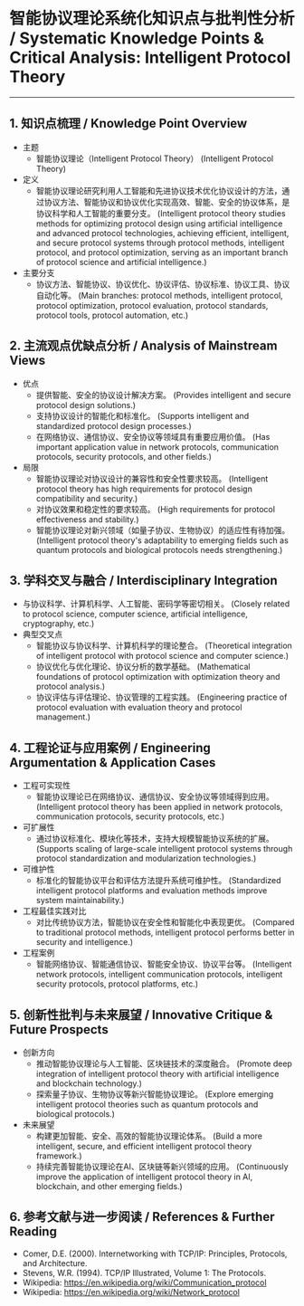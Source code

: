 # 智能协议理论系统化知识点与批判性分析 / Systematic Knowledge Points & Critical Analysis: Intelligent Protocol Theory

---

## 1. 知识点梳理 / Knowledge Point Overview

- 主题
  - 智能协议理论（Intelligent Protocol Theory）
      (Intelligent Protocol Theory)
- 定义
  - 智能协议理论研究利用人工智能和先进协议技术优化协议设计的方法，通过协议方法、智能协议和协议优化实现高效、智能、安全的协议体系，是协议科学和人工智能的重要分支。
      (Intelligent protocol theory studies methods for optimizing protocol design using artificial intelligence and advanced protocol technologies, achieving efficient, intelligent, and secure protocol systems through protocol methods, intelligent protocol, and protocol optimization, serving as an important branch of protocol science and artificial intelligence.)
- 主要分支
  - 协议方法、智能协议、协议优化、协议评估、协议标准、协议工具、协议自动化等。
      (Main branches: protocol methods, intelligent protocol, protocol optimization, protocol evaluation, protocol standards, protocol tools, protocol automation, etc.)

## 2. 主流观点优缺点分析 / Analysis of Mainstream Views

- 优点
  - 提供智能、安全的协议设计解决方案。
      (Provides intelligent and secure protocol design solutions.)
  - 支持协议设计的智能化和标准化。
      (Supports intelligent and standardized protocol design processes.)
  - 在网络协议、通信协议、安全协议等领域具有重要应用价值。
      (Has important application value in network protocols, communication protocols, security protocols, and other fields.)
- 局限
  - 智能协议理论对协议设计的兼容性和安全性要求较高。
      (Intelligent protocol theory has high requirements for protocol design compatibility and security.)
  - 对协议效果和稳定性的要求较高。
      (High requirements for protocol effectiveness and stability.)
  - 智能协议理论对新兴领域（如量子协议、生物协议）的适应性有待加强。
      (Intelligent protocol theory's adaptability to emerging fields such as quantum protocols and biological protocols needs strengthening.)

## 3. 学科交叉与融合 / Interdisciplinary Integration

- 与协议科学、计算机科学、人工智能、密码学等密切相关。
  (Closely related to protocol science, computer science, artificial intelligence, cryptography, etc.)
- 典型交叉点
  - 智能协议与协议科学、计算机科学的理论整合。
      (Theoretical integration of intelligent protocol with protocol science and computer science.)
  - 协议优化与优化理论、协议分析的数学基础。
      (Mathematical foundations of protocol optimization with optimization theory and protocol analysis.)
  - 协议评估与评估理论、协议管理的工程实践。
      (Engineering practice of protocol evaluation with evaluation theory and protocol management.)

## 4. 工程论证与应用案例 / Engineering Argumentation & Application Cases

- 工程可实现性
  - 智能协议理论已在网络协议、通信协议、安全协议等领域得到应用。
      (Intelligent protocol theory has been applied in network protocols, communication protocols, security protocols, etc.)
- 可扩展性
  - 通过协议标准化、模块化等技术，支持大规模智能协议系统的扩展。
      (Supports scaling of large-scale intelligent protocol systems through protocol standardization and modularization technologies.)
- 可维护性
  - 标准化的智能协议平台和评估方法提升系统可维护性。
      (Standardized intelligent protocol platforms and evaluation methods improve system maintainability.)
- 工程最佳实践对比
  - 对比传统协议方法，智能协议在安全性和智能化中表现更优。
      (Compared to traditional protocol methods, intelligent protocol performs better in security and intelligence.)
- 工程案例
  - 智能网络协议、智能通信协议、智能安全协议、协议平台等。
      (Intelligent network protocols, intelligent communication protocols, intelligent security protocols, protocol platforms, etc.)

## 5. 创新性批判与未来展望 / Innovative Critique & Future Prospects

- 创新方向
  - 推动智能协议理论与人工智能、区块链技术的深度融合。
      (Promote deep integration of intelligent protocol theory with artificial intelligence and blockchain technology.)
  - 探索量子协议、生物协议等新兴智能协议理论。
      (Explore emerging intelligent protocol theories such as quantum protocols and biological protocols.)
- 未来展望
  - 构建更加智能、安全、高效的智能协议理论体系。
      (Build a more intelligent, secure, and efficient intelligent protocol theory framework.)
  - 持续完善智能协议理论在AI、区块链等新兴领域的应用。
      (Continuously improve the application of intelligent protocol theory in AI, blockchain, and other emerging fields.)

## 6. 参考文献与进一步阅读 / References & Further Reading

- Comer, D.E. (2000). Internetworking with TCP/IP: Principles, Protocols, and Architecture.
- Stevens, W.R. (1994). TCP/IP Illustrated, Volume 1: The Protocols.
- Wikipedia: <https://en.wikipedia.org/wiki/Communication_protocol>
- Wikipedia: <https://en.wikipedia.org/wiki/Network_protocol>
